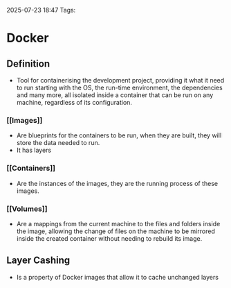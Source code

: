2025-07-23 18:47
Tags: 

# Docker

## Definition

- Tool for containerising the development project, providing it what it need to run starting with the OS, the run-time environment, the dependencies and many more, all isolated inside a container that can be run on any machine, regardless of its configuration.

### [[Images]]

- Are blueprints for the containers to be run, when they are built, they will store the data needed to run.
- It has layers 

### [[Containers]]

- Are the instances of the images, they are the running process of these images.

### [[Volumes]]

- Are a mappings from the current machine to the files and folders inside the image, allowing the change of files on the machine to be mirrored inside the created container without needing to rebuild its image.

## Layer Cashing

- Is a property of Docker images that allow it to cache unchanged layers
